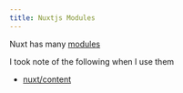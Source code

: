 ```yaml
---
title: Nuxtjs Modules
---
```


Nuxt has many [modules](https://modules.nuxtjs.org/)

I took note of the following when I use them

- [nuxt/content](./nuxt-content.md)
